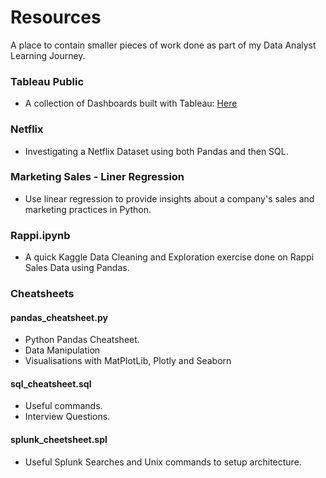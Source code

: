 # Resources

A place to contain smaller pieces of work done as part of my Data Analyst Learning Journey.

### Tableau Public
- A collection of Dashboards built with Tableau: [Here](https://public.tableau.com/app/profile/oliver.dare/vizzes) 

### Netflix
- Investigating a Netflix Dataset using both Pandas and then SQL.

### Marketing Sales - Liner Regression
- Use linear regression to provide insights about a company's sales and marketing practices in Python.

### Rappi.ipynb
 - A quick Kaggle Data Cleaning and Exploration exercise done on Rappi Sales Data using Pandas.

### Cheatsheets
 
 #### pandas_cheatsheet.py
 - Python Pandas Cheatsheet.
 - Data Manipulation
 - Visualisations with MatPlotLib, Plotly and Seaborn
 
 #### sql_cheatsheet.sql
 - Useful commands.
 - Interview Questions.
   
 #### splunk_cheetsheet.spl
 - Useful Splunk Searches and Unix commands to setup architecture.
